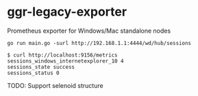 # ggr-legacy-exporter

Prometheus exporter for Windows/Mac standalone nodes
```
go run main.go -surl http://192.168.1.1:4444/wd/hub/sessions
```

```
$ curl http://localhost:9156/metrics 
sessions_windows_internetexplorer_10 4
sessions_state success
sessions_status 0
```

TODO: Support selenoid structure
